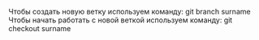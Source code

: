 Чтобы создать новую ветку используем команду:
git branch surname
Чтобы начать работать с новой веткой используем команду:
git checkout surname